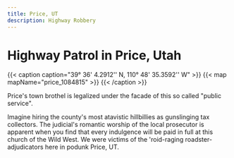 ```yaml
---
title: Price, UT
description: Highway Robbery
---
```


# Highway Patrol in Price, Utah

{{< caption caption="39° 36' 4.2912'' N, 110° 48' 35.3592'' W" >}}
{{< map mapName="price_1084815" >}}
{{< /caption >}}

Price's town brothel is legalized under the facade of this so called "public
service".

Imagine hiring the county's most atavistic hillbillies as gunslinging tax
collectors. The judicial's romantic worship of the local prosecutor is apparent
when you find that every indulgence will be paid in full at this church of the
Wild West. We were victims of the 'roid-raging roadster-adjudicators here in
podunk Price, UT.
